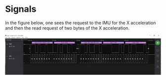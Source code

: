 # Signals
In the figure below, one sees the request to the IMU for the X acceleration and then the read request of two bytes of the X acceleration.

![X accel](Xaccel.png)